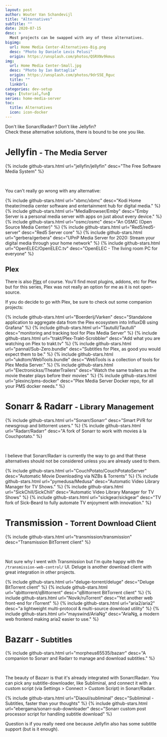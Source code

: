 ```yaml
---
layout: post
author: Wouter Van Schandevijl
title: "Alternatives"
subTitle: ""
date: 2020-07-15
desc: >
  Most projects can be swapped with any of these alternatives.
bigimg:
  url: Home Media Center-Alternatives-Big.png
  desc: "Photo by Daniele Levis Pelusi"
  origin: https://unsplash.com/photos/QSRXNv9kmus
img:
  url: Home Media Center-Small.jpg
  desc: "Photo by Ian Battaglia"
  origin: https://unsplash.com/photos/9drS5E_Rguc
  title: ""
  linkUrl: 
categories: dev-setup
tags: [tutorial,fun]
series: home-media-server
toc:
  title: Alternatives
  icon: icon-docker
---
```


Don't like Sonarr/Radarr? Don't like Jellyfin?  
Check these alternative solutions, there is bound to be one you like.

<!--more-->

# Jellyfin <small>- The Media Server</small>

{% include github-stars.html url="jellyfin/jellyfin" desc="The Free Software Media System" %}

<br>

You can't really go wrong with any alternative:

{% include github-stars.html url="xbmc/xbmc" desc="Kodi Home theater/media center software and entertainment hub for digital media." %}
{% include github-stars.html url="MediaBrowser/Emby" desc="Emby Server is a personal media server with apps on just about every device." %}
{% include github-stars.html url="osmc/osmc" desc="An OSMC (Open Source Media Center)" %}
{% include github-stars.html url="Red5/red5-server" desc="Red5 Server core" %}
{% include github-stars.html url="gerbera/gerbera" desc="UPnP Media Server for 2020: Stream your digital media through your home network" %}
{% include github-stars.html url="OpenELEC/OpenELEC.tv" desc="OpenELEC - The living room PC for everyone" %}

## Plex

There is also [Plex](https://www.plex.tv/) of course. You'll find most plugins, addons, etc for Plex but for this series,
Plex was not really an option for me as it is not open-source.  

If you do decide to go with Plex, be sure to check out some companion projects:

{% include github-stars.html url="Boerderij/Varken" desc="Standalone application to aggregate data from the Plex ecosystem into InfluxDB using Grafana" %}
{% include github-stars.html url="Tautulli/Tautulli" desc="monitoring and tracking tool for Plex Media Server" %}
{% include github-stars.html url="trakt/Plex-Trakt-Scrobbler" desc="Add what you are watching on Plex to trakt.tv" %}
{% include github-stars.html url="pannal/Sub-Zero.bundle" desc="Subtitles for Plex, as good you would expect them to be." %}
{% include github-stars.html url="ukdtom/WebTools.bundle" desc="WebTools is a collection of tools for Plex Media Server." %}
{% include github-stars.html url="Electronickss/TheaterTrailers" desc="Watch the same trailers as the movie theater plays before their movies" %}
{% include github-stars.html url="plexinc/pms-docker" desc="Plex Media Server Docker repo, for all your PMS docker needs." %}



# Sonarr & Radarr <small>- Library Management</small>

{% include github-stars.html url="Sonarr/Sonarr" desc="Smart PVR for newsgroup and bittorrent users." %}
{% include github-stars.html url="Radarr/Radarr" desc="A fork of Sonarr to work with movies à la Couchpotato." %}


<br>

I believe that Sonarr/Radarr is currently the way to go and that these alternatives
should not be considered unless you are already used to them.

{% include github-stars.html url="CouchPotato/CouchPotatoServer" desc="Automatic Movie Downloading via NZBs & Torrents" %}
{% include github-stars.html url="pymedusa/Medusa" desc="Automatic Video Library Manager for TV Shows." %}
{% include github-stars.html url="SickChill/SickChill" desc="Automatic Video Library Manager for TV Shows" %}
{% include github-stars.html url="sickgear/sickgear" desc="TV fork of Sick-Beard to fully automate TV enjoyment with innovation." %}



# Transmission <small>- Torrent Download Client</small>

{% include github-stars.html url="transmission/transmission" desc="Transmission BitTorrent client" %}

<br>

Not sure why I went with Transmission but I'm quite happy with the `/transmission-web-control/` UI.
Deluge is another download client with great integration in other projects.


{% include github-stars.html url="deluge-torrent/deluge" desc="Deluge BitTorrent client" %}
{% include github-stars.html url="qbittorrent/qBittorrent" desc="qBittorrent BitTorrent client" %}
{% include github-stars.html url="Novik/ruTorrent" desc="Yet another web front-end for rTorrent" %}
{% include github-stars.html url="aria2/aria2" desc="a lightweight multi-protocol & multi-source download utility" %}
{% include github-stars.html url="mayswind/AriaNg" desc="AriaNg, a modern web frontend making aria2 easier to use." %}




# Bazarr <small>- Subtitles</small>

{% include github-stars.html url="morpheus65535/bazarr" desc="A companion to Sonarr and Radarr to manage and download subtitles." %}

<br>

The beauty of Bazarr is that it's already integrated with Sonarr/Radarr. You can pick any subtitle-downloader,
like Subliminal, and connect it with a custom script (via Settings > Connect > Custom Script) in Sonarr/Radarr.

{% include github-stars.html url="Diaoul/subliminal" desc="Subliminal - Subtitles, faster than your thoughts" %}
{% include github-stars.html url="ebergama/sonarr-sub-downloader" desc="Sonarr custom post processor script for handling subtitle download" %}

Question is if you really need one because Jellyfin also has some subtitle support (but is it enough).
